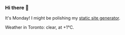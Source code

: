 ### Hi there :wave:

It's Monday! I might be polishing my [static site generator](https://github.com/bewuethr/pandoc-bash-blog).

Weather in Toronto: clear, at +1°C.
